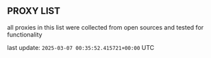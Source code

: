 ## PROXY LIST

all proxies in this list were collected from open sources and tested for functionality

last update: `2025-03-07 00:35:52.415721+00:00` UTC